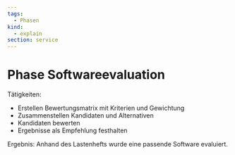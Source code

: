 ```yaml
---
tags:
  - Phasen
kind:
  - explain
section: service
---
```

# Phase Softwareevaluation

Tätigkeiten:

* Erstellen Bewertungsmatrix mit Kriterien und Gewichtung
* Zusammenstellen Kandidaten und Alternativen
* Kandidaten bewerten
* Ergebnisse als Empfehlung festhalten

Ergebnis: Anhand des Lastenhefts wurde eine passende Software evaluiert.